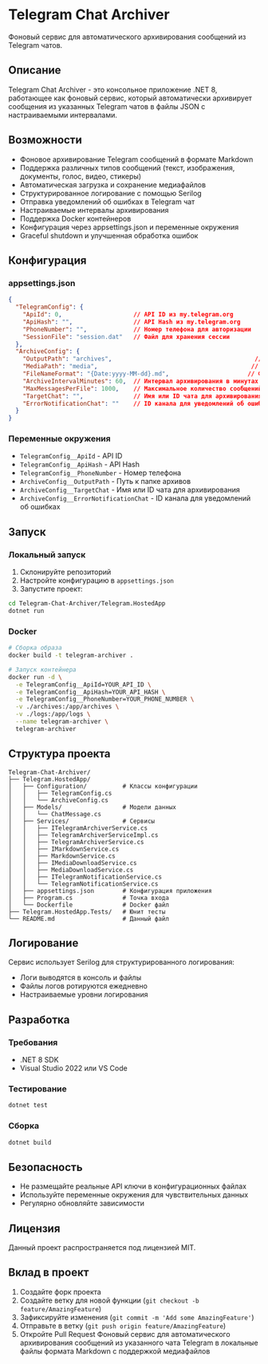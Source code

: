 # Telegram Chat Archiver

Фоновый сервис для автоматического архивирования сообщений из Telegram чатов.

## Описание

Telegram Chat Archiver - это консольное приложение .NET 8, работающее как фоновый сервис, который автоматически архивирует сообщения из указанных Telegram чатов в файлы JSON с настраиваемыми интервалами.

## Возможности

- Фоновое архивирование Telegram сообщений в формате Markdown
- Поддержка различных типов сообщений (текст, изображения, документы, голос, видео, стикеры)
- Автоматическая загрузка и сохранение медиафайлов
- Структурированное логирование с помощью Serilog
- Отправка уведомлений об ошибках в Telegram чат
- Настраиваемые интервалы архивирования
- Поддержка Docker контейнеров
- Конфигурация через appsettings.json и переменные окружения
- Graceful shutdown и улучшенная обработка ошибок

## Конфигурация

### appsettings.json

```json
{
  "TelegramConfig": {
    "ApiId": 0,                    // API ID из my.telegram.org
    "ApiHash": "",                 // API Hash из my.telegram.org
    "PhoneNumber": "",             // Номер телефона для авторизации
    "SessionFile": "session.dat"   // Файл для хранения сессии
  },
  "ArchiveConfig": {
    "OutputPath": "archives",                                        // Папка для архивов
    "MediaPath": "media",                                           // Папка для медиафайлов
    "FileNameFormat": "{Date:yyyy-MM-dd}.md",                      // Формат имени файла (Markdown)
    "ArchiveIntervalMinutes": 60,  // Интервал архивирования в минутах
    "MaxMessagesPerFile": 1000,    // Максимальное количество сообщений в файле
    "TargetChat": "",              // Имя или ID чата для архивирования
    "ErrorNotificationChat": ""    // ID канала для уведомлений об ошибках
  }
}
```

### Переменные окружения

- `TelegramConfig__ApiId` - API ID
- `TelegramConfig__ApiHash` - API Hash
- `TelegramConfig__PhoneNumber` - Номер телефона
- `ArchiveConfig__OutputPath` - Путь к папке архивов
- `ArchiveConfig__TargetChat` - Имя или ID чата для архивирования
- `ArchiveConfig__ErrorNotificationChat` - ID канала для уведомлений об ошибках

## Запуск

### Локальный запуск

1. Склонируйте репозиторий
2. Настройте конфигурацию в `appsettings.json`
3. Запустите проект:

```bash
cd Telegram-Chat-Archiver/Telegram.HostedApp
dotnet run
```

### Docker

```bash
# Сборка образа
docker build -t telegram-archiver .

# Запуск контейнера
docker run -d \
  -e TelegramConfig__ApiId=YOUR_API_ID \
  -e TelegramConfig__ApiHash=YOUR_API_HASH \
  -e TelegramConfig__PhoneNumber=YOUR_PHONE_NUMBER \
  -v ./archives:/app/archives \
  -v ./logs:/app/logs \
  --name telegram-archiver \
  telegram-archiver
```

## Структура проекта

```
Telegram-Chat-Archiver/
├── Telegram.HostedApp/
│   ├── Configuration/          # Классы конфигурации
│   │   ├── TelegramConfig.cs
│   │   └── ArchiveConfig.cs
│   ├── Models/                 # Модели данных
│   │   └── ChatMessage.cs
│   ├── Services/               # Сервисы
│   │   ├── ITelegramArchiverService.cs
│   │   ├── TelegramArchiverServiceImpl.cs
│   │   ├── TelegramArchiverService.cs
│   │   ├── IMarkdownService.cs
│   │   ├── MarkdownService.cs
│   │   ├── IMediaDownloadService.cs
│   │   ├── MediaDownloadService.cs
│   │   ├── ITelegramNotificationService.cs
│   │   └── TelegramNotificationService.cs
│   ├── appsettings.json        # Конфигурация приложения
│   ├── Program.cs              # Точка входа
│   └── Dockerfile              # Docker файл
├── Telegram.HostedApp.Tests/   # Юнит тесты
└── README.md                   # Данный файл
```

## Логирование

Сервис использует Serilog для структурированного логирования:
- Логи выводятся в консоль и файлы
- Файлы логов ротируются ежедневно
- Настраиваемые уровни логирования

## Разработка

### Требования

- .NET 8 SDK
- Visual Studio 2022 или VS Code

### Тестирование

```bash
dotnet test
```

### Сборка

```bash
dotnet build
```

## Безопасность

- Не размещайте реальные API ключи в конфигурационных файлах
- Используйте переменные окружения для чувствительных данных
- Регулярно обновляйте зависимости

## Лицензия

Данный проект распространяется под лицензией MIT.

## Вклад в проект

1. Создайте форк проекта
2. Создайте ветку для новой функции (`git checkout -b feature/AmazingFeature`)
3. Зафиксируйте изменения (`git commit -m 'Add some AmazingFeature'`)
4. Отправьте в ветку (`git push origin feature/AmazingFeature`)
5. Откройте Pull Request
Фоновый сервис для автоматического архивирования сообщений из указанного чата Telegram в локальные файлы формата Markdown с поддержкой медиафайлов
